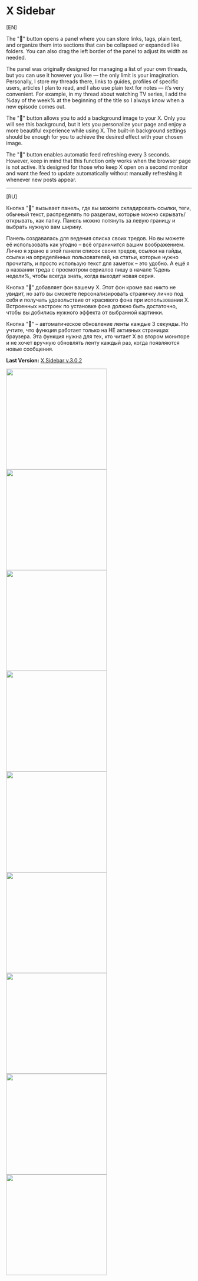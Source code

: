 # X Sidebar
[EN]

The "📌" button opens a panel where you can store links, tags, plain text, and organize them into sections that can be collapsed or expanded like folders. You can also drag the left border of the panel to adjust its width as needed.

The panel was originally designed for managing a list of your own threads, but you can use it however you like — the only limit is your imagination. Personally, I store my threads there, links to guides, profiles of specific users, articles I plan to read, and I also use plain text for notes — it’s very convenient. For example, in my thread about watching TV series, I add the %day of the week% at the beginning of the title so I always know when a new episode comes out.

The "🎨" button allows you to add a background image to your X. Only you will see this background, but it lets you personalize your page and enjoy a more beautiful experience while using X. The built-in background settings should be enough for you to achieve the desired effect with your chosen image.

The "🔄" button enables automatic feed refreshing every 3 seconds. However, keep in mind that this function only works when the browser page is not active. It’s designed for those who keep X open on a second monitor and want the feed to update automatically without manually refreshing it whenever new posts appear.



<hr>

[RU]

Кнопка "📌" вызывает панель, где вы можете складировать ссылки, теги, обычный текст, распределять по разделам, которые можно скрывать/открывать, как папку. Панель можно потянуть за левую границу и выбрать нужную вам ширину.

Панель создавалась для ведения списка своих тредов. Но вы можете её использовать как угодно – всё ограничится вашим воображением. Лично я храню в этой панели список своих тредов, ссылки на гайды, ссылки на определённых пользователей, на статьи, которые нужно прочитать, и просто использую текст для заметок – это удобно. А ещё я в названии треда с просмотром сериалов пишу в начале %день недели%, чтобы всегда знать, когда выходит новая серия.

Кнопка "🎨" добавляет фон вашему X. Этот фон кроме вас никто не увидит, но зато вы сможете персонализировать страничку лично под себя и получать удовольствие от красивого фона при использовании X. Встроенных настроек по установке фона должно быть достаточно, чтобы вы добились нужного эффекта от выбранной картинки.

Кнопка "🔄" – автоматическое обновление ленты каждые 3 секунды. Но учтите, что функция работает только на НЕ активных страницах браузера. Эта функция нужна для тех, кто читает X во втором мониторе и не хочет вручную обновлять ленту каждый раз, когда появляются новые сообщения.

<b>Last Version:</b> <a href="https://github.com/GanstFeveral/X-Sidebar/releases/">X Sidebar v.3.0.2</a>

<img src="https://github.com/GanstFeveral/X-Sidebar/blob/main/images/sidebar17.jpg" height="273px" style="float:left;"> <img src="https://github.com/GanstFeveral/X-Sidebar/blob/main/images/sidebar8.jpg" height="273px" style="float:left;"> 
<img src="https://github.com/GanstFeveral/X-Sidebar/blob/main/images/sidebar10.jpg" height="273px" style="float:left;"> <img src="https://github.com/GanstFeveral/X-Sidebar/blob/main/images/sidebar9.jpg" height="273px" style="float:left;">
<img src="https://github.com/GanstFeveral/X-Sidebar/blob/main/images/sidebar12.jpg" height="273px" style="float:left;"> <img src="https://github.com/GanstFeveral/X-Sidebar/blob/main/images/sidebar14.jpg" height="273px" style="float:left;">
<img src="https://github.com/GanstFeveral/X-Sidebar/blob/main/images/sidebar15.jpg" height="273px"> <img src="https://github.com/GanstFeveral/X-Sidebar/blob/main/images/sidebar7.jpg" height="273px" style="float:left;">
<img src="https://github.com/GanstFeveral/X-Sidebar/blob/main/images/sidebar5.jpg" height="273px" style="float:left;">
